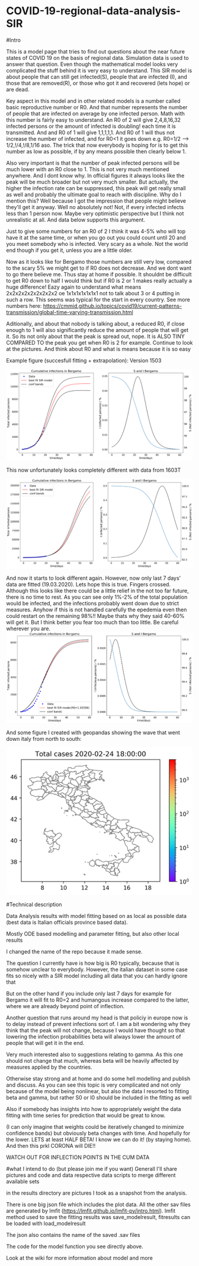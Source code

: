 # COVID-19-regional-data-analysis-SIR

#Intro

This is a model page that tries to find out questions about the near future states of COVID 19 on the basis of regional data.
Simulation data is used to answer that question. Even though the mathematical model looks very complicated the stuff behind it is very easy to understand. This SIR model is about people that can still get infected(S), people that are infected (I), and those that are removed(R), or those who got it and recovered (lets hope) or are dead.

Key aspect in this model and in other related models is a number called basic reproductive number or R0. And that number represents the number of people that are infected on average by one infected person. Math with this number is fairly easy to understand. An R0 of 2 will give 2,4,8,16,32 infected persons or the amount of infected is doubling! each time it is transmitted. And and R0 of 1 will give 1,1,1,1,1. And R0 of 1 will thus not increase the number of infected, and for R0<1 it goes down e.g. R0=1/2 --> 1/2,!/4,!/8,1/16  aso. The trick that now everybody is hoping for is to get this number as low as possible, if by any means possible then clearly below 1. 

Also very important is that the number of peak infected persons will be much lower with an R0 close to 1. This is not very much mentioned anywhere. And I dont know why. In official figures it always looks like the peak will be much broader but not very much smaller. But actually, the higher the infection rate can be suppressed, this peak will get really small as well and probably the ultimate goal to reach with discipline. 
Why do I mention this? Well because I got the impression that people might believe they'll get it anyway. Well no absolutely not! Not, if every infected infects less than 1 person now. Maybe very optimistic perspective but I think not unrealistic at all. And data below supports this argument. 

Just to give some numbers for an R0 of 2 I think it was 4-5% who will top have it at the same time, or when you go out you could count until 20 and  you meet somebody who is infected. Very scary as a whole. Not the world end though if you get it, unless you are a little older.

Now as it looks like for Bergamo those numbers are still very low, compared to the scary 5% we might get to if R0 does not decrease. And we dont want to go there believe me. Thus stay at home if possible. It shouldnt be difficult to get R0 down to half I would think but if R0 is 2 or 1 makes really actually a huge difference! Eazy again to understand what means 2x2x2x2x2x2x2x2x2 oe 1x1x1x1x1x1x1 not to talk about 3 or 4 putting in such a row. This seems was typical for the start in every country. See more numbers here: https://cmmid.github.io/topics/covid19/current-patterns-transmission/global-time-varying-transmission.html

Aditionally, and about that nobody is talking about, a reduced R0, if close enough to 1 will also significantly reduce the amount of people that will get it. So its not only about that the peak is spread out, nope. It is ALSO TINY COMPARED TO the peak you get when R0 is 2 for example. Continue to look at the pictures. And think about R0 and what is means because it is so easy

Example figure (succesfull fitting + extrapolation): Version 1503

![Bergamo fitting results_1503](SIR_fitresults/15032020/Italy_SIR_fit_000_Bergamo.png)


This now unfortunately looks completely different with data from 1603T

![Bergamo fitting results_1603](SIR_fitresults/16032020/Italy_SIR_fit_000_Bergamo.png)

And now it starts to look different again. However, now only last 7 days' data are fitted (19.03.2020). Lets hope this is true.
Fingers crossed. Although this looks like there could be a little relief in the not too far future, there is no time to rest.
As you can see only 1%-2% of the total population would  be infected, and the infections probably went down due to strict measures. Anyhow if this is not handled carefully the epedemia even then could restart on the remaining 98%!! Maybe thats why they said 40-60% will get it. But I think better you fear too much than too little. Be careful wherever you are.
![Bergamo fitting results_1903](SIR_fitresults/19032020/Italy_SIR_fit_000_Bergamo.png)



And some figure I created with geopandas showing the wave that went down italy from north to south:

![Italy animated map until 150320](Italy_animated_map.gif)


#Technical description


Data Analysis results with model fitting based on as local as possible data (best data is Italian officials province based data).

Mostly ODE based modelling and parameter fitting, but also other local results







I changed the name of the repo because it made sense.

The question I currently have is how big is R0 typically, because that is somehow unclear to everybody.
However, the italian dataset in some case fits so nicely with a SIR model including all data that you can hardly ignore that

But on the other hand if you include only last 7 days for example for Bergamo it will fit to R0=2 and humangous increase compared to the latter, where we are already beyond point of inflection.

Another question that runs around my head is that policiy in europe now is to delay instead of prevent infections sort of. I am a bit wondering why they think that the peak will not change, because I would have thought so that lowering the infection probabilities beta will always lower the amount of people that will get it in the end.



Very much interested also to suggestions relating to gamma. As this one should not change that much, whereas beta will be heavily affected by measures applied by the countries. 

Otherwise stay strong and at home and do some hell modelling  and publish and discuss.
As you can see this topic is very complicated and not only because of the model being nonlinear, but also the data
I resorted to fitting beta and gamma, but rather S0 or I0 should be included in the fitting as well

Also if somebody has insights into how to appropriately weight the data fitting with time series for prediction that would be great to know.

(I can only imagine that weights could be iteratively changed to minimize confidence bands) but obviously beta changes with time. And hopefully for the lower. LETS at least HALF BETA! I know we can do it! (by staying home). And then this prkl CORONA will DIE!! 

WATCH OUT FOR INFLECTION POINTS IN THE CUM DATA




#what I intend to do (but please join me if you want)
Generall I'll share pictures and code and data respective data scripts to merge different available sets

in the results directory are pictures I took as a snapshot from the analysis.

There is one big json file which includes the plot data.
All the other sav files are generated by lmfit (https://lmfit.github.io/lmfit-py/intro.html).
lmfit method used to save the fitting results was save_modelresult, fitresults can be loaded with load_modelresult

The json also contains the name of the saved .sav files

The code for the model function you see directly above.


Look at the wiki for more information about model and more



